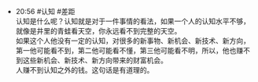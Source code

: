 
- 20:56 #认知 #差距<br>认知是什么呢？认知就是对于一件事情的看法，如果一个人的认知水平不够，就像是井里的青蛙看天空，你永远看不到完整的天空。<br>如果这个人他没有一定的认知，对很多的新事物、新机会、新技术、新方向，第一他可能看不到，第二他可能看不懂，第三他可能看不明，所以，他也赚不到这些新机会、新技术、新方向带来的财富机会。<br>人赚不到认知之外的钱。这句话是有道理的。